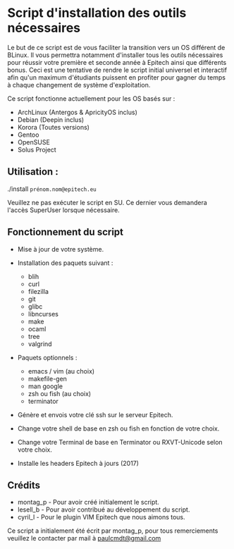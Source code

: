 # Script d'installation des outils nécessaires
Le but de ce script est de vous faciliter la transition vers un OS différent de BLinux.
Il vous permettra notamment d'installer tous les outils nécessaires pour réussir votre première et seconde année à Epitech ainsi que différents bonus.
Ceci est une tentative de rendre le script initial universel et interactif afin qu'un maximum d'étudiants puissent en profiter pour gagner du temps à chaque changement de système d'exploitation.


Ce script fonctionne actuellement pour les OS basés sur :
- ArchLinux (Antergos & ApricityOS inclus)
- Debian (Deepin inclus)
- Korora (Toutes versions)
- Gentoo
- OpenSUSE
- Solus Project


## Utilisation :
./install `prénom.nom@epitech.eu`

Veuillez ne pas exécuter le script en SU.
Ce dernier vous demandera l'accès SuperUser lorsque nécessaire.


## Fonctionnement du script

* Mise à jour de votre système.

* Installation des paquets suivant :
    - blih
    - curl
    - filezilla
    - git
    - glibc
    - libncurses
    - make
    - ocaml
    - tree
    - valgrind
* Paquets optionnels :
    - emacs / vim (au choix)
    - makefile-gen
    - man google
    - zsh ou fish (au choix)
    - terminator

* Génère et envois votre clé ssh sur le serveur Epitech.

* Change votre shell de base en zsh ou fish en fonction de votre choix.

* Change votre Terminal de base en Terminator ou RXVT-Unicode selon votre choix.

* Installe les headers Epitech à jours (2017)


## Crédits

* montag_p - Pour avoir créé initialement le script.
* lesell_b - Pour avoir contribué au développement du script.
* cyril_l - Pour le plugin VIM Epitech que nous aimons tous.

Ce script a initialement été écrit par montag_p, pour tous remerciements veuillez le contacter par mail à paulcmdt@gmail.com
